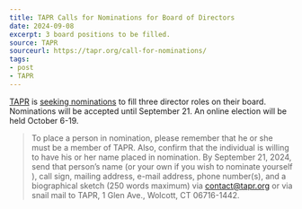 ```yaml
---
title: TAPR Calls for Nominations for Board of Directors
date: 2024-09-08
excerpt: 3 board positions to be filled.
source: TAPR
sourceurl: https://tapr.org/call-for-nominations/
tags:
- post
- TAPR
---
```

[TAPR](https://tapr.org/) is [seeking nominations](https://tapr.org/call-for-nominations/) to fill three director roles on their board. Nominations will be accepted until September 21. An online election will be held October 6-19.

> To place a person in nomination, please remember that he or she must be a member of TAPR. Also, confirm that the individual is willing to have his or her name placed in nomination. By September 21, 2024, send that person’s name (or your own if you wish to nominate yourself ), call sign, mailing address, e-mail address, phone number(s), and a biographical sketch (250 words maximum) via contact@tapr.org or via snail mail to TAPR, 1 Glen Ave., Wolcott, CT 06716-1442.